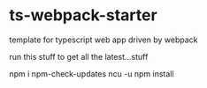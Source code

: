 # ts-webpack-starter
template for typescript web app driven by webpack

run this stuff to get all the latest...stuff

npm i npm-check-updates
ncu -u
npm install
